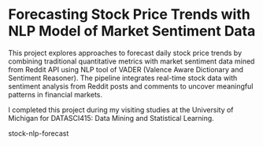 # Forecasting Stock Price Trends with NLP Model of Market Sentiment Data

This project explores approaches to forecast daily stock price trends by combining traditional quantitative metrics with market sentiment data mined from Reddit API using NLP tool of VADER (Valence Aware Dictionary and Sentiment Reasoner). The pipeline integrates real-time stock data with sentiment analysis from Reddit posts and comments to uncover meaningful patterns in financial markets.

I completed this project during my visiting studies at the University of Michigan for DATASCI415: Data Mining and Statistical Learning.

stock-nlp-forecast
